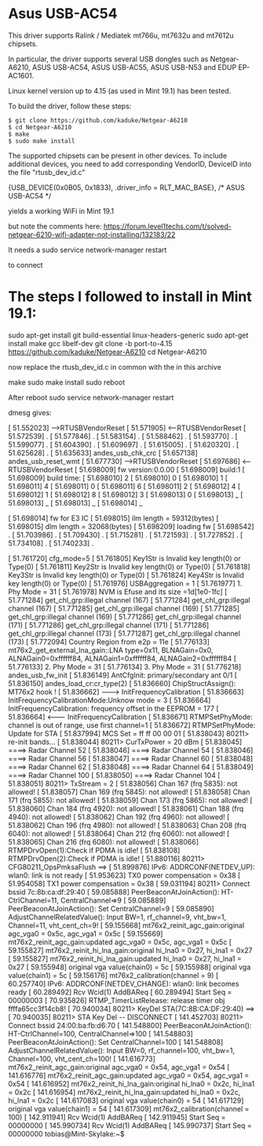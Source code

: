 # Asus USB-AC54
This driver supports Ralink / Mediatek mt766u, mt7632u and mt7612u chipsets.

In particular, the driver supports several USB dongles such as Netgear-A6210,
ASUS USB-AC54, ASUS USB-AC55, ASUS USB-N53 and EDUP EP-AC1601. 

Linux kernel version up to 4.15 (as used in Mint 19.1) has been tested.

To build the driver, follow these steps:

    $ git clone https://github.com/kaduke/Netgear-A6210
    $ cd Netgear-A6210
    $ make
    $ sudo make install


The supported chipsets can be present in other devices. To include additional 
devices, you need to add corresponding VendorID, DeviceID into the file 
"rtusb_dev_id.c"

{USB_DEVICE(0x0B05, 0x1833), .driver_info = RLT_MAC_BASE}, /* ASUS USB-AC54 */

yields a working WiFi in Mint 19.1

but note the comments here:
https://forum.level1techs.com/t/solved-netgear-6210-wifi-adapter-not-installing/132183/22

It needs a sudo service network-manager restart

to connect

The steps I followed to install in Mint 19.1:
=============================================
sudo apt-get install git build-essential linux-headers-generic
sudo apt-get install make gcc libelf-dev
git clone -b port-to-4.15 https://github.com/kaduke/Netgear-A6210
cd Netgear-A6210

now replace the rtusb_dev_id.c in common with the in this archive

make
sudo make install
sudo reboot


After reboot sudo service network-manager restart

dmesg gives:

[   51.552023] -->RTUSBVendorReset
[   51.571905] <--RTUSBVendorReset
[   51.572539] .
[   51.577846] .
[   51.583154] .
[   51.588462] .
[   51.593770] .
[   51.599077] .
[   51.604390] .
[   51.609697] .
[   51.615005] .
[   51.620320] .
[   51.625628] .
[   51.635633] andes_usb_chk_crc
[   51.657138] andes_usb_reset_wmt
[   51.677730] -->RTUSBVendorReset
[   51.697686] <--RTUSBVendorReset
[   51.698009] fw version:0.0.00 
[   51.698009] build:1
[   51.698009] build time:
[   51.698010] 2
[   51.698010] 0
[   51.698010] 1
[   51.698011] 4
[   51.698011] 0
[   51.698011] 6
[   51.698011] 2
[   51.698012] 4
[   51.698012] 1
[   51.698012] 8
[   51.698012] 3
[   51.698013] 0
[   51.698013] _
[   51.698013] _
[   51.698013] _
[   51.698014] _

[   51.698014] fw for E3 IC
[   51.698015] ilm length = 59312(bytes)
[   51.698015] dlm length = 32068(bytes)
[   51.698209] loading fw
[   51.698542] .
[   51.703986] .
[   51.709430] .
[   51.715281] .
[   51.721593] .
[   51.727852] .
[   51.734108] .
[   51.740233] .

[   51.761720] cfg_mode=5
[   51.761805] Key1Str is Invalid key length(0) or Type(0)
[   51.761811] Key2Str is Invalid key length(0) or Type(0)
[   51.761818] Key3Str is Invalid key length(0) or Type(0)
[   51.761824] Key4Str is Invalid key length(0) or Type(0)
[   51.761976] USBAggregation = 1
[   51.761977] 1. Phy Mode = 31
[   51.761978] NVM is Efuse and its size =1d[1e0-1fc] 
[   51.771284] get_chl_grp:illegal channel (167)
[   51.771284] get_chl_grp:illegal channel (167)
[   51.771285] get_chl_grp:illegal channel (169)
[   51.771285] get_chl_grp:illegal channel (169)
[   51.771286] get_chl_grp:illegal channel (171)
[   51.771286] get_chl_grp:illegal channel (171)
[   51.771286] get_chl_grp:illegal channel (173)
[   51.771287] get_chl_grp:illegal channel (173)
[   51.772094] Country Region from e2p = 11e
[   51.776133] mt76x2_get_external_lna_gain::LNA type=0x11, BLNAGain=0x0, ALNAGain0=0xffffff84, ALNAGain1=0xffffff84, ALNAGain2=0xffffff84
[   51.776133] 2. Phy Mode = 31
[   51.776134] 3. Phy Mode = 31
[   51.776218] andes_usb_fw_init
[   51.836149] AntCfgInit: primary/secondary ant 0/1
[   51.836150] andes_load_cr:cr_type(2)
[   51.836660] ChipStructAssign(): MT76x2 hook !
[   51.836662] ---> InitFrequencyCalibration
[   51.836663] InitFrequencyCalibrationMode:Unknow mode = 3
[   51.836664] InitFrequencyCalibration: frequency offset in the EEPROM = 177
[   51.836664] <--- InitFrequencyCalibration
[   51.836671] RTMPSetPhyMode: channel is out of range, use first channel=1 
[   51.836672] RTMPSetPhyMode: Update for STA
[   51.837994] MCS Set = ff ff 00 00 01
[   51.838043] 80211> re-init bands...
[   51.838044] 80211> CurTxPower = 20 dBm
[   51.838045] ====> Radar Channel 52
[   51.838046] ====> Radar Channel 54
[   51.838046] ====> Radar Channel 56
[   51.838047] ====> Radar Channel 60
[   51.838048] ====> Radar Channel 62
[   51.838048] ====> Radar Channel 64
[   51.838049] ====> Radar Channel 100
[   51.838050] ====> Radar Channel 104
[   51.838051] 80211> TxStream = 2
[   51.838056] Chan 167 (frq 5835):	not allowed!
[   51.838057] Chan 169 (frq 5845):	not allowed!
[   51.838058] Chan 171 (frq 5855):	not allowed!
[   51.838059] Chan 173 (frq 5865):	not allowed!
[   51.838060] Chan 184 (frq 4920):	not allowed!
[   51.838061] Chan 188 (frq 4940):	not allowed!
[   51.838062] Chan 192 (frq 4960):	not allowed!
[   51.838062] Chan 196 (frq 4980):	not allowed!
[   51.838063] Chan 208 (frq 6040):	not allowed!
[   51.838064] Chan 212 (frq 6060):	not allowed!
[   51.838065] Chan 216 (frq 6080):	not allowed!
[   51.838066] RTMPDrvOpen(1):Check if PDMA is idle!
[   51.838108] RTMPDrvOpen(2):Check if PDMA is idle!
[   51.880116] 80211> CFG80211_OpsPmksaFlush ==>
[   51.899876] IPv6: ADDRCONF(NETDEV_UP): wlan0: link is not ready
[   51.953623] TX0 power compensation = 0x38
[   51.954058] TX1 power compensation = 0x38
[   59.031194] 80211> Connect bssid 7c:8b:ca:df:29:40
[   59.085888] PeerBeaconAtJoinAction(): HT-CtrlChannel=11, CentralChannel=>9
[   59.085889] PeerBeaconAtJoinAction(): Set CentralChannel=9
[   59.085890] AdjustChannelRelatedValue(): Input BW=1, rf_channel=9, vht_bw=1, Channel=11, vht_cent_ch=9!
[   59.155668] mt76x2_reinit_agc_gain:original agc_vga0 = 0x5c, agc_vga1 = 0x5c
[   59.155669] mt76x2_reinit_agc_gain:updated agc_vga0 = 0x5c, agc_vga1 = 0x5c
[   59.155827] mt76x2_reinit_hi_lna_gain:original hi_lna0 = 0x27, hi_lna1 = 0x27
[   59.155827] mt76x2_reinit_hi_lna_gain:updated hi_lna0 = 0x27, hi_lna1 = 0x27
[   59.155948] original vga value(chain0) = 5c
[   59.155988] original vga value(chain1) = 5c
[   59.156176] mt76x2_calibration(channel = 9)
[   60.257740] IPv6: ADDRCONF(NETDEV_CHANGE): wlan0: link becomes ready
[   60.289492] Rcv Wcid(1) AddBAReq
[   60.289494] Start Seq = 00000003
[   70.935826] RTMP_TimerListRelease: release timer obj ffffa65cc3f14cb8!
[   70.940034] 80211> KeyDel STA(7C:8B:CA:DF:29:40) ==>
[   70.940035] 80211> STA Key Del -- DISCONNECT
[  141.452703] 80211> Connect bssid 24:00:ba:fb:d6:70
[  141.548800] PeerBeaconAtJoinAction(): HT-CtrlChannel=100, CentralChannel=>100
[  141.548803] PeerBeaconAtJoinAction(): Set CentralChannel=100
[  141.548808] AdjustChannelRelatedValue(): Input BW=0, rf_channel=100, vht_bw=1, Channel=100, vht_cent_ch=100!
[  141.616773] mt76x2_reinit_agc_gain:original agc_vga0 = 0x54, agc_vga1 = 0x54
[  141.616776] mt76x2_reinit_agc_gain:updated agc_vga0 = 0x54, agc_vga1 = 0x54
[  141.616952] mt76x2_reinit_hi_lna_gain:original hi_lna0 = 0x2c, hi_lna1 = 0x2c
[  141.616954] mt76x2_reinit_hi_lna_gain:updated hi_lna0 = 0x2c, hi_lna1 = 0x2c
[  141.617083] original vga value(chain0) = 54
[  141.617129] original vga value(chain1) = 54
[  141.617309] mt76x2_calibration(channel = 100)
[  142.911941] Rcv Wcid(1) AddBAReq
[  142.911945] Start Seq = 00000000
[  145.990734] Rcv Wcid(1) AddBAReq
[  145.990737] Start Seq = 00000000
tobias@Mint-Skylake:~$ 


